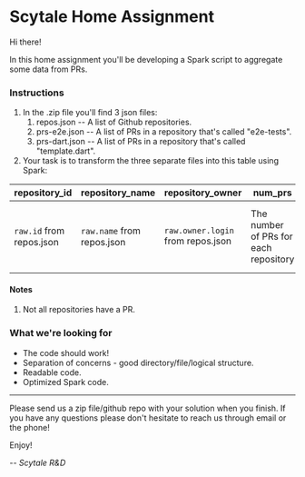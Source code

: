 # Scytale Home Assignment
Hi there!

In this home assignment you'll be developing a Spark script to aggregate some data from PRs.

### Instructions
1. In the .zip file you'll find 3 json files:
    1. repos.json -- A list of Github repositories.
    1. prs-e2e.json -- A list of PRs in a repository that's called "e2e-tests".
    1. prs-dart.json -- A list of PRs in a repository that's called "template.dart".
1. Your task is to transform the three separate files into this table using Spark:


| repository_id            | repository_name            | repository_owner                  | num_prs                               | num_prs_closed                               | merged_at                            | is_compliant                                                                |
|--------------------------|----------------------------|-----------------------------------|---------------------------------------|----------------------------------------------|--------------------------------------|-----------------------------------------------------------------------------|
| `raw.id` from repos.json | `raw.name` from repos.json | `raw.owner.login` from repos.json | The number of PRs for each repository | The number of closed PRs for each repository | The last date that a PR was merge in | (`num_prs` == `num_prs_closed`) AND (`repository_owner` contains "scytale") |

#### Notes
1. Not all repositories have a PR.

### What we're looking for
- The code should work!
- Separation of concerns - good directory/file/logical structure.
- Readable code.
- Optimized Spark code.

---
Please send us a zip file/github repo with your solution when you finish.
If you have any questions please don't hesitate to reach us through email or the phone!

Enjoy!

-- *Scytale R&D*

